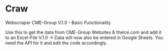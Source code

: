 # Craw
 Webscraper CME-Group
 V.1.0 - Basic Functionality
 
 Use this to get the data from CME-Group Websites & theice.com and add it to an Excel-File
 V.1.0 -> Data will now also be entered in Google Sheets. You need the API for it and edit the code accordingly.
